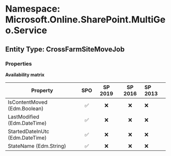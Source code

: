 # Namespace: Microsoft.Online.SharePoint.MultiGeo.Service

## Entity Type: CrossFarmSiteMoveJob

### Properties

**Availability matrix**

Property | SPO | SP 2019 | SP 2016 | SP 2013
----------|:---:|:-------:|:-------:|:-------
IsContentMoved (Edm.Boolean) | ✅ | ❌ | ❌ | ❌
LastModified (Edm.DateTime) | ✅ | ❌ | ❌ | ❌
StartedDateInUtc (Edm.DateTime) | ✅ | ❌ | ❌ | ❌
StateName (Edm.String) | ✅ | ❌ | ❌ | ❌